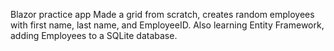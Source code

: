 Blazor practice app
Made a grid from scratch, creates random employees with first name, last name, and EmployeeID. 
Also learning Entity Framework, adding Employees to a SQLite database.
